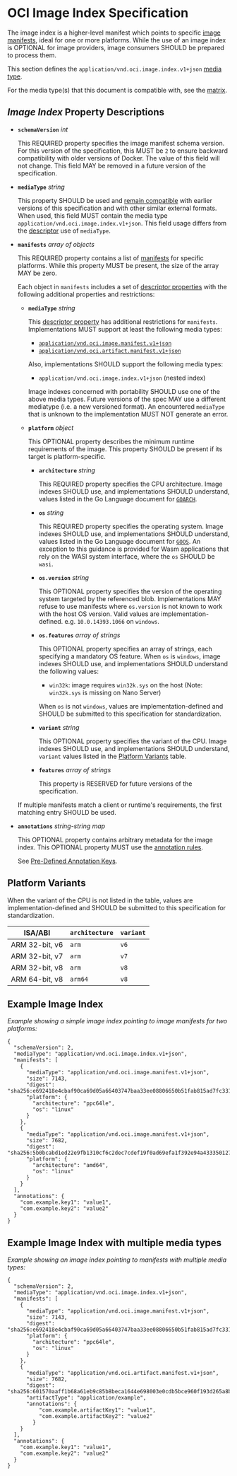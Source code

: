 # OCI Image Index Specification

The image index is a higher-level manifest which points to specific [image manifests](manifest.md), ideal for one or more platforms.
While the use of an image index is OPTIONAL for image providers, image consumers SHOULD be prepared to process them.

This section defines the `application/vnd.oci.image.index.v1+json` [media type](media-types.md).

For the media type(s) that this document is compatible with, see the [matrix][matrix].

## *Image Index* Property Descriptions

- **`schemaVersion`** *int*

  This REQUIRED property specifies the image manifest schema version.
  For this version of the specification, this MUST be `2` to ensure backward compatibility with older versions of Docker.
  The value of this field will not change.
  This field MAY be removed in a future version of the specification.

- **`mediaType`** *string*

  This property SHOULD be used and [remain compatible][matrix] with earlier versions of this specification and with other similar external formats.
  When used, this field MUST contain the media type `application/vnd.oci.image.index.v1+json`.
  This field usage differs from the [descriptor](descriptor.md#properties) use of `mediaType`.

- **`manifests`** *array of objects*

  This REQUIRED property contains a list of [manifests](manifest.md) for specific platforms.
  While this property MUST be present, the size of the array MAY be zero.

  Each object in `manifests` includes a set of [descriptor properties](descriptor.md#properties) with the following additional properties and restrictions:

  - **`mediaType`** *string*

    This [descriptor property](descriptor.md#properties) has additional restrictions for `manifests`.
    Implementations MUST support at least the following media types:

    - [`application/vnd.oci.image.manifest.v1+json`](manifest.md)
    - [`application/vnd.oci.artifact.manifest.v1+json`](artifact.md)

    Also, implementations SHOULD support the following media types:

    - `application/vnd.oci.image.index.v1+json` (nested index)

    Image indexes concerned with portability SHOULD use one of the above media types.
    Future versions of the spec MAY use a different mediatype (i.e. a new versioned format).
    An encountered `mediaType` that is unknown to the implementation MUST NOT generate an error.

  - **`platform`** *object*

    This OPTIONAL property describes the minimum runtime requirements of the image.
    This property SHOULD be present if its target is platform-specific.

    - **`architecture`** *string*

        This REQUIRED property specifies the CPU architecture.
        Image indexes SHOULD use, and implementations SHOULD understand, values listed in the Go Language document for [`GOARCH`][go-environment2].

    - **`os`** *string*

        This REQUIRED property specifies the operating system.
        Image indexes SHOULD use, and implementations SHOULD understand, values listed in the Go Language document for [`GOOS`][go-environment2].
        An exception to this guidance is provided for Wasm applications that rely on the WASI system interface, where the `os` SHOULD be `wasi`.

    - **`os.version`** *string*

        This OPTIONAL property specifies the version of the operating system targeted by the referenced blob.
        Implementations MAY refuse to use manifests where `os.version` is not known to work with the host OS version.
        Valid values are implementation-defined. e.g. `10.0.14393.1066` on `windows`.

    - **`os.features`** *array of strings*

        This OPTIONAL property specifies an array of strings, each specifying a mandatory OS feature.
        When `os` is `windows`, image indexes SHOULD use, and implementations SHOULD understand the following values:

        - `win32k`: image requires `win32k.sys` on the host (Note: `win32k.sys` is missing on Nano Server)

        When `os` is not `windows`, values are implementation-defined and SHOULD be submitted to this specification for standardization.

    - **`variant`** *string*

        This OPTIONAL property specifies the variant of the CPU.
        Image indexes SHOULD use, and implementations SHOULD understand, `variant` values listed in the [Platform Variants](#platform-variants) table.

    - **`features`** *array of strings*

        This property is RESERVED for future versions of the specification.

  If multiple manifests match a client or runtime's requirements, the first matching entry SHOULD be used.

- **`annotations`** *string-string map*

    This OPTIONAL property contains arbitrary metadata for the image index.
    This OPTIONAL property MUST use the [annotation rules](annotations.md#rules).

    See [Pre-Defined Annotation Keys](annotations.md#pre-defined-annotation-keys).

## Platform Variants

When the variant of the CPU is not listed in the table, values are implementation-defined and SHOULD be submitted to this specification for standardization.

| ISA/ABI         | `architecture` | `variant`   |
|-----------------|----------------|-------------|
| ARM 32-bit, v6  | `arm`          | `v6`        |
| ARM 32-bit, v7  | `arm`          | `v7`        |
| ARM 32-bit, v8  | `arm`          | `v8`        |
| ARM 64-bit, v8  | `arm64`        | `v8`        |

## Example Image Index

*Example showing a simple image index pointing to image manifests for two platforms:*
```json,title=Image%20Index&mediatype=application/vnd.oci.image.index.v1%2Bjson
{
  "schemaVersion": 2,
  "mediaType": "application/vnd.oci.image.index.v1+json",
  "manifests": [
    {
      "mediaType": "application/vnd.oci.image.manifest.v1+json",
      "size": 7143,
      "digest": "sha256:e692418e4cbaf90ca69d05a66403747baa33ee08806650b51fab815ad7fc331f",
      "platform": {
        "architecture": "ppc64le",
        "os": "linux"
      }
    },
    {
      "mediaType": "application/vnd.oci.image.manifest.v1+json",
      "size": 7682,
      "digest": "sha256:5b0bcabd1ed22e9fb1310cf6c2dec7cdef19f0ad69efa1f392e94a4333501270",
      "platform": {
        "architecture": "amd64",
        "os": "linux"
      }
    }
  ],
  "annotations": {
    "com.example.key1": "value1",
    "com.example.key2": "value2"
  }
}
```

## Example Image Index with multiple media types

*Example showing an image index pointing to manifests with multiple media types:*
```json,title=Image%20Index&mediatype=application/vnd.oci.image.index.v1%2Bjson
{
  "schemaVersion": 2,
  "mediaType": "application/vnd.oci.image.index.v1+json",
  "manifests": [
    {
      "mediaType": "application/vnd.oci.image.manifest.v1+json",
      "size": 7143,
      "digest": "sha256:e692418e4cbaf90ca69d05a66403747baa33ee08806650b51fab815ad7fc331f",
      "platform": {
        "architecture": "ppc64le",
        "os": "linux"
      }
    },
    {
      "mediaType": "application/vnd.oci.artifact.manifest.v1+json",
      "size": 7682,
      "digest": "sha256:601570aaff1b68a61eb9c85b8beca1644e698003e0cdb5bce960f193d265a8b7",
      "artifactType": "application/example",
      "annotations": {
          "com.example.artifactKey1": "value1",
          "com.example.artifactKey2": "value2"
        }
    }
  ],
  "annotations": {
    "com.example.key1": "value1",
    "com.example.key2": "value2"
  }
}
```

[go-environment2]: https://golang.org/doc/install/source#environment
[matrix]: media-types.md#compatibility-matrix
